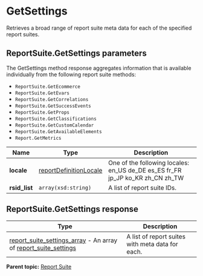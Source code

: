 # GetSettings

Retrieves a broad range of report suite meta data for each of the specified report suites.

## ReportSuite.GetSettings parameters

The GetSettings method response aggregates information that is available individually from the following report suite methods:

-  `ReportSuite.GetEcommerce` 
-  `ReportSuite.GetEvars` 
-  `ReportSuite.GetCorrelations` 
-  `ReportSuite.GetSuccessEvents` 
-  `ReportSuite.GetProps` 
-  `ReportSuite.GetClassifications` 
-  `ReportSuite.GetCustomCalendar` 
-  `ReportSuite.GetAvailableElements` 
-  `Report.GetMetrics` 

|Name|Type|Description|
|----|----|-----------|
| **locale** | [reportDefinitionLocale](../../data_types/r_ReportDefinitionLocale.md#) | One of the following locales: en_US de_DE es_ES fr_FR jp_JP ko_KR zh_CN zh_TW|
| **rsid_list** | `array(xsd:string)` | A list of report suite IDs.|

## ReportSuite.GetSettings response

|Type|Description|
|----|-----------|
| [report_suite_settings_array](../../data_types/r_report_suite_settings_array.md#) - An array of [report_suite_settings](../../data_types/r_report_suite_settings.md#) | A list of report suites with meta data for each. |

**Parent topic:** [Report Suite](../../methods/report_suite/r_methods_reportsuite.md)

